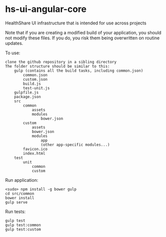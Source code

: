 hs-ui-angular-core
==================

HealthShare UI infrastructure that is intended for use across projects

Note that if you are creating a modified build of your application, you should not modify these files. If you do, you risk them being overwritten on routine updates.

To use:

    clone the github repository in a sibling directory
    The folder structure should be similar to this:
        gulp (contains all the build tasks, including common.json)
            common.json
            custom.json
            build.js
            test-unit.js
        gulpfile.js
        package.json
        src
            common
                assets
                modules
                    bower.json
            custom
                assets
                bower.json
                modules
                    app
                    (other app-specific modules...)
            favicon.ico
            index.html
        test
            unit
                common
                custom
        
Run application:

    <sudo> npm install -g bower gulp
    cd src/common
    bower install
    gulp serve
    
Run tests:

    gulp test
    gulp test:common
    gulp test:custom
